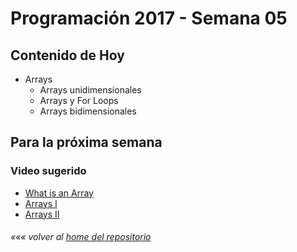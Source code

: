# Programación 2017 - Semana 05
## Contenido de Hoy
* Arrays
  * Arrays unidimensionales
  * Arrays y For Loops
  * Arrays bidimensionales

## Para la próxima semana

### Video sugerido
* [What is an Array](https://www.youtube.com/watch?v=NptnmWvkbTw)
* [Arrays I](https://www.acamica.com/clases/391/programacion-creativa-con-processing/arrays)
* [Arrays II](https://www.acamica.com/clases/410/programacion-creativa-con-processing/arrays-ii)

###### *««« volver al [home del repositorio](https://github.com/Franzel/UDD_Programacion_2017_2sem)*
